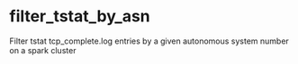 # filter_tstat_by_asn
Filter tstat tcp_complete.log entries by a given autonomous system number on a spark cluster
